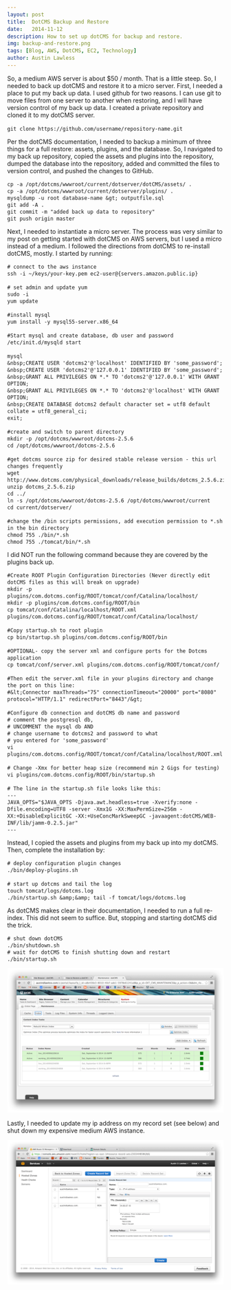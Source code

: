 ```yaml
---
layout: post
title:  DotCMS Backup and Restore
date:   2014-11-12
description: How to set up dotCMS for backup and restore.
img: backup-and-restore.png
tags: [Blog, AWS, DotCMS, EC2, Technology]
author: Austin Lawless
---
```

So, a medium AWS server is about $50 / month. That is a little steep. So, I needed to back up dotCMS and restore it to a micro server. First, I needed a place to put my back up data. I used github for two reasons. I can use git to move files from one server to another when restoring, and I will have version control of my back up data. I created a private repository and cloned it to my dotCMS server.

`git clone https://github.com/username/repository-name.git`

Per the dotCMS documentation, I needed to backup a minimum of three things for a full restore: assets, plugins, and the database. So, I navigated to my back up repository, copied the assets and plugins into the repository, dumped the database into the repository, added and committed the files to version control, and pushed the changes to GitHub.

```
cp -a /opt/dotcms/wwwroot/current/dotserver/dotCMS/assets/ .
cp -a /opt/dotcms/wwwroot/current/dotserver/plugins/ .
mysqldump -u root database-name &gt; outputfile.sql
git add -A .
git commit -m "added back up data to repository"
git push origin master
```



Next, I needed to instantiate a micro server. The process was very similar to my post on getting started with dotCMS on AWS servers, but I used a micro instead of a medium. I followed the directions from dotCMS to re-install dotCMS, mostly. I started by running:


```
# connect to the aws instance
ssh -i ~/keys/your-key.pem ec2-user@{servers.amazon.public.ip}

# set admin and update yum
sudo -i
yum update

#install mysql
yum install -y mysql55-server.x86_64

#Start mysql and create database, db user and password
/etc/init.d/mysqld start

mysql
&nbsp;CREATE USER 'dotcms2'@'localhost' IDENTIFIED BY 'some_password';
&nbsp;CREATE USER 'dotcms2'@'127.0.0.1' IDENTIFIED BY 'some_password';
&nbsp;GRANT ALL PRIVILEGES ON *.* TO 'dotcms2'@'127.0.0.1' WITH GRANT OPTION;
&nbsp;GRANT ALL PRIVILEGES ON *.* TO 'dotcms2'@'localhost' WITH GRANT OPTION;
&nbsp;CREATE DATABASE dotcms2 default character set = utf8 default collate = utf8_general_ci;
exit;

#create and switch to parent directory
mkdir -p /opt/dotcms/wwwroot/dotcms-2.5.6
cd /opt/dotcms/wwwroot/dotcms-2.5.6

#get dotcms source zip for desired stable release version - this url changes frequently
wget http://www.dotcms.com/physical_downloads/release_builds/dotcms_2.5.6.zip
unzip dotcms_2.5.6.zip
cd ../
ln -s /opt/dotcms/wwwroot/dotcms-2.5.6 /opt/dotcms/wwwroot/current
cd current/dotserver/

#change the /bin scripts permissions, add execution permission to *.sh in the bin directory
chmod 755 ./bin/*.sh
chmod 755 ./tomcat/bin/*.sh
```

I did NOT run the following command because they are covered by the plugins back up.


```
#Create ROOT Plugin Configuration Directories (Never directly edit dotCMS files as this will break on upgrade)
mkdir -p plugins/com.dotcms.config/ROOT/tomcat/conf/Catalina/localhost/
mkdir -p plugins/com.dotcms.config/ROOT/bin
cp tomcat/conf/Catalina/localhost/ROOT.xml plugins/com.dotcms.config/ROOT/tomcat/conf/Catalina/localhost/

#Copy startup.sh to root plugin
cp bin/startup.sh plugins/com.dotcms.config/ROOT/bin

#OPTIONAL- copy the server xml and configure ports for the Dotcms application
cp tomcat/conf/server.xml plugins/com.dotcms.config/ROOT/tomcat/conf/

#Then edit the server.xml file in your plugins directory and change the port on this line:
#&lt;Connector maxThreads="75" connectionTimeout="20000" port="8080" protocol="HTTP/1.1" redirectPort="8443"/&gt;

#Configure db connection and dotCMS db name and password
# comment the postgresql db,
# UNCOMMENT the mysql db AND
# change username to dotcms2 and password to what
# you entered for 'some_password'
vi plugins/com.dotcms.config/ROOT/tomcat/conf/Catalina/localhost/ROOT.xml

# Change -Xmx for better heap size (recommend min 2 Gigs for testing)
vi plugins/com.dotcms.config/ROOT/bin/startup.sh

# The line in the startup.sh file looks like this:
---
JAVA_OPTS="$JAVA_OPTS -Djava.awt.headless=true -Xverify:none -Dfile.encoding=UTF8 -server -Xmx1G -XX:MaxPermSize=256m -XX:+DisableExplicitGC -XX:+UseConcMarkSweepGC -javaagent:dotCMS/WEB-INF/lib/jamm-0.2.5.jar"
---
```
Instead, I copied the assets and plugins from my back up into my dotCMS. Then, complete the installation by:


```
# deploy configuration plugin changes
./bin/deploy-plugins.sh

# start up dotcms and tail the log
touch tomcat/logs/dotcms.log
./bin/startup.sh &amp;&amp; tail -f tomcat/logs/dotcms.log
```

As dotCMS makes clear in their documentation, I needed to run a full re-index. This did not seem to suffice. But, stopping and starting dotCMS did the trick.


```
# shut down dotCMS
./bin/shutdown.sh
# wait for dotCMS to finish shutting down and restart
./bin/startup.sh
```

![re-index](/assets/img/re-index.png)

Lastly, I needed to update my ip address on my record set (see below) and shut down my expensive medium AWS instance.

![record set](/assets/img/record-set.png)
